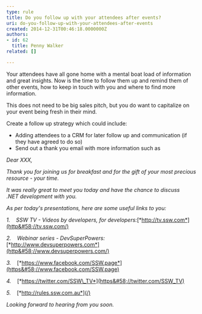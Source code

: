 ```yaml
---
type: rule
title: Do you follow up with your attendees after events?
uri: do-you-follow-up-with-your-attendees-after-events
created: 2014-12-31T00:46:18.0000000Z
authors:
- id: 62
  title: Penny Walker
related: []

---
```


Your attendees have all gone home with a mental boat load of information and great insights. Now is the time to follow them up and remind them of other events, how to keep in touch with you and where to find more information.
 
This does not need to be big sales pitch, but you do want to capitalize on your event being fresh in their mind.

Create a follow up strategy which could include:

- Adding attendees to a CRM for later follow up and communication (if they have agreed to do so)
- Send out a thank you email with more information such as


*Dear XXX,*

*Thank you for joining us for breakfast and for the gift of your most precious resource - your time.*

*It was really great to meet you today and have the chance to discuss .NET development with you.*

*As per today's presentations, here are some useful links to you:*

*1.*    *SSW TV - Videos by developers, for developers:*[*http://tv.ssw.com*](http&#58;//tv.ssw.com/)

*2.*    *Webinar series - DevSuperPowers:*[*http://www.devsuperpowers.com*](http&#58;//www.devsuperpowers.com/)

*3.*    [*https://www.facebook.com/SSW.page*](https&#58;//www.facebook.com/SSW.page)

*4.*    [*https://twitter.com/SSW\_TV*](https&#58;//twitter.com/SSW_TV)

*5.*    [*http://rules.ssw.com.au*](/)

*Looking forward to hearing from you soon.*
